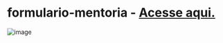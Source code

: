 # formulario-mentoria - <a href="https://paulovarrone.github.io/formulario-mentoria/" target="_blank">Acesse aqui.</a>

![image](https://user-images.githubusercontent.com/100317569/216832009-928e7f0a-dcc4-4360-94b4-231b9d3f7051.png)
